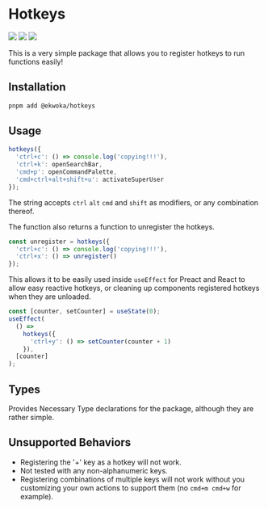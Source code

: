 # Hotkeys

[<img src="https://badgen.net/npm/v/@ekwoka/hotkeys">](https://www.npmjs.com/package/@ekwoka/hotkeys) <img src="https://badgen.net/npm/types/@ekwoka/hotkeys?icon=typescript"> <img src="https://badgen.net/npm/dt/@ekwoka/hotkeys" >

This is a very simple package that allows you to register hotkeys to run functions easily!

## Installation

```zsh
pnpm add @ekwoka/hotkeys
```

## Usage

```js
hotkeys({
  'ctrl+c': () => console.log('copying!!!'),
  'ctrl+k': openSearchBar,
  'cmd+p': openCommandPalette,
  'cmd+ctrl+alt+shift+u': activateSuperUser
});
```

The string accepts `ctrl` `alt` `cmd` and `shift` as modifiers, or any combination thereof.

The function also returns a function to unregister the hotkeys.

```js
const unregister = hotkeys({
  'ctrl+c': () => console.log('copying!!!'),
  'ctrl+x': () => unregister()
});
```

This allows it to be easily used inside `useEffect` for Preact and React to allow easy reactive hotkeys, or cleaning up components registered hotkeys when they are unloaded.

```js
const [counter, setCounter] = useState(0);
useEffect(
  () =>
    hotkeys({
      'ctrl+y': () => setCounter(counter + 1)
    }),
  [counter]
);
```

## Types

Provides Necessary Type declarations for the package, although they are rather simple.

## Unsupported Behaviors

- Registering the '+' key as a hotkey will not work.
- Not tested with any non-alphanumeric keys.
- Registering combinations of multiple keys will not work without you customizing your own actions to support them (no `cmd+m cmd+w` for example).
